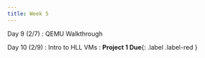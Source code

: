 ```yaml
---
title: Week 5
---
```


Day 9 (2/7)
: QEMU Walkthrough

Day 10 (2/9)
: Intro to HLL VMs
: **Project 1 Due**{: .label .label-red }


